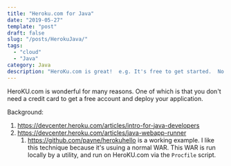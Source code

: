 ```yaml
---
title: "Heroku.com for Java"
date: "2019-05-27"
template: "post"
draft: false
slug: "/posts/HerokuJava/"
tags:
  - "cloud"
  - "Java"
category: Java 
description: "HeroKu.com is great!  e.g. It's free to get started.  No credit card needed."
---
```


HeroKU.com is wonderful for many reasons.  One of which is that you don't need a credit card to get a free account and deploy your application.   

Background:
1. https://devcenter.heroku.com/articles/intro-for-java-developers
3. https://devcenter.heroku.com/articles/java-webapp-runner
   1. https://github.com/payne/herokuhello is a working example.  I like this technique because it's usuing a normal WAR.  This WAR is run locally by a utility, and run on HeroKU.com via the `Procfile` script.




